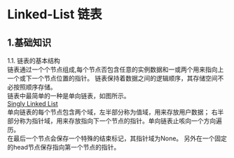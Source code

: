 Linked-List 链表
=
1.基础知识
-
1.1. 链表的基本结构
\
链表通过一个个节点组成,每个节点否包含任意的实例数据和一或两个用来指向上一个或下一个节点位置的指针。
链表保持着数据之间的逻辑顺序，其存储空间不必按照顺序存储。
\
链表中最简单的一种是单向链表，如图所示。
\
[Singly Linked List](https://github.com/TrenywanG/Solutions_for_LeetCode/blob/master/Images/408px-Singly-linked-list.png)
\
单向链表的每个节点包含两个域，左半部分称为值域，用来存放用户数据；
右半部分称为指针域，用来存放指向下一个节点的指针。单向链表止咳向一个方向遍历。
\
在最后一个节点会保存一个特殊的结束标记，其指针域为None。
另外在一个固定的head节点保存指向第一个节点的指针。


